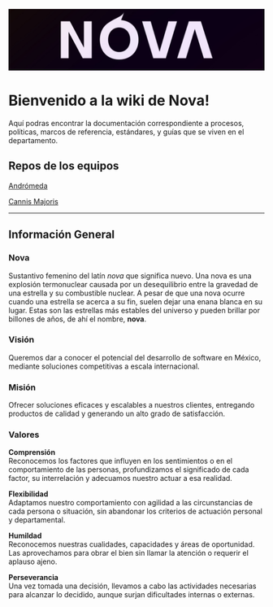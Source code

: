 ![](https://raw.githubusercontent.com/novaDepto/Nova/master/Desarrollo%20de%20departamento/Imagen%20Corporativa/NOVA_banner.jpg)

# Bienvenido a la wiki de Nova!
Aquí podras encontrar la documentación correspondiente a procesos, políticas, marcos de referencia, estándares, y guías que se viven en el departamento.

## Repos de los equipos

[Andrómeda](https://gitlab.com/nova_tec/obcapital)

[Cannis Majoris](https://github.com/novaDepto/PugSeal)

***

## Información General
### Nova
Sustantivo femenino del latín _nova_ que significa nuevo. Una nova es una explosión termonuclear causada por un desequilibrio entre la gravedad de una estrella y su combustible nuclear. A pesar de que una nova ocurre cuando una estrella se acerca a su fin, suelen dejar una enana blanca​ en su lugar. Estas son las estrellas más estables del universo y pueden brillar por billones de años, de ahí el nombre, **nova**.

### Visión
Queremos dar a conocer el potencial del desarrollo de software en México, mediante soluciones competitivas a escala internacional.

### Misión

Ofrecer soluciones eficaces y escalables a nuestros clientes, entregando productos de calidad y generando un alto grado de satisfacción.

### Valores

**Comprensión**  
Reconocemos los factores que influyen en los sentimientos o en el comportamiento de las personas, profundizamos el significado de cada factor, su interrelación y adecuamos nuestro actuar a esa realidad.

**Flexibilidad**  
Adaptamos nuestro comportamiento con agilidad a las circunstancias de cada persona o situación, sin abandonar los criterios de actuación personal y departamental.

**Humildad**  
Reconocemos nuestras cualidades, capacidades y áreas de oportunidad. Las aprovechamos para obrar el bien sin llamar la atención o requerir el aplauso ajeno.

**Perseverancia**  
Una vez tomada una decisión, llevamos a cabo las actividades necesarias para alcanzar lo decidido, aunque surjan dificultades internas o externas.
